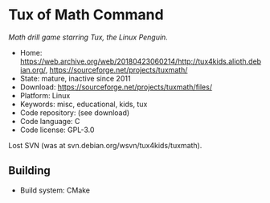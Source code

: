 # Tux of Math Command

_Math drill game starring Tux, the Linux Penguin._

- Home: https://web.archive.org/web/20180423060214/http://tux4kids.alioth.debian.org/, https://sourceforge.net/projects/tuxmath/
- State: mature, inactive since 2011 
- Download: https://sourceforge.net/projects/tuxmath/files/
- Platform: Linux
- Keywords: misc, educational, kids, tux
- Code repository: (see download)
- Code language: C
- Code license: GPL-3.0

Lost SVN (was at svn.debian.org/wsvn/tux4kids/tuxmath).

## Building

- Build system: CMake

